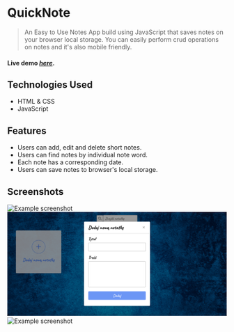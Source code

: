 # QuickNote
> An Easy to Use Notes App build using JavaScript that saves notes on your browser local storage. You can easily perform crud operations on notes and it's also mobile friendly.

#### Live demo [_here_](http://quicknote.pl/).


## Technologies Used
- HTML & CSS
- JavaScript


## Features
- Users can add, edit and delete short notes.
- Users can find notes by individual note word.
- Each note has a corresponding date.
- Users can save notes to browser's local storage.


## Screenshots
![Example screenshot](./img/quicknote.png)
![Example screenshot](./img/quicknote2.png)
![Example screenshot](./img/quicknote3.png)
